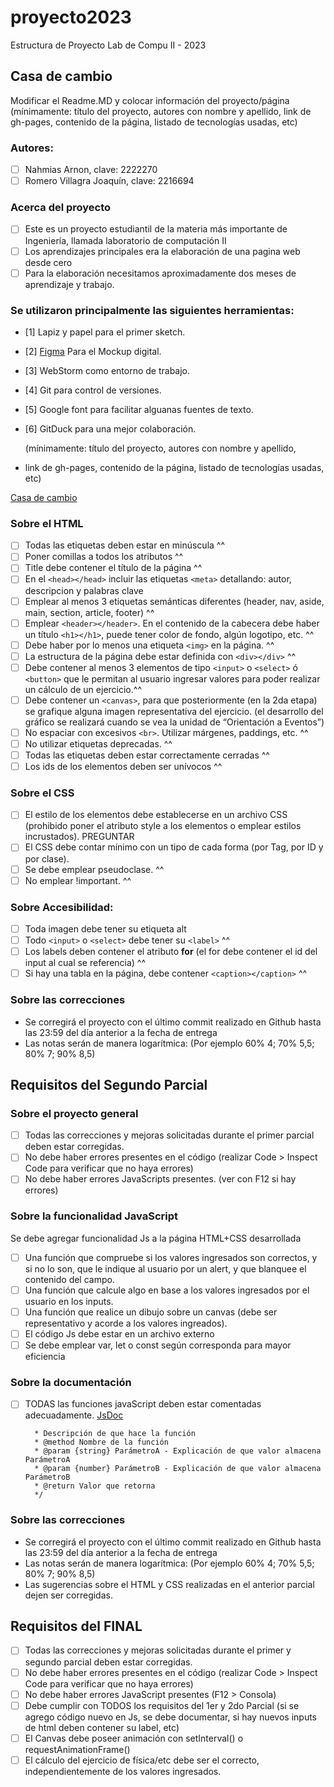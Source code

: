 # proyecto2023
Estructura de Proyecto Lab de Compu II - 2023

## Casa de cambio
Modificar el Readme.MD y colocar información del proyecto/página (mínimamente: título del proyecto, autores con nombre y apellido, 
link de gh-pages, contenido de la página,  listado de tecnologías usadas, etc)

### Autores:
- [ ] Nahmias Arnon, clave: 2222270
- [ ] Romero Villagra Joaquín, clave: 2216694

### Acerca del proyecto
- [ ] Este es un proyecto estudiantil de la materia más importante de Ingeniería, llamada laboratorio de computación II
- [ ] Los aprendizajes principales era la elaboración de una pagina web desde cero
- [ ] Para la elaboración necesitamos aproximadamente dos meses de aprendizaje y trabajo.

### Se utilizaron principalmente las siguientes herramientas:
- [1] Lapiz y papel para el primer sketch.
- [2] [Figma](https://www.figma.com/) Para el Mockup digital.
- [3] WebStorm como entorno de trabajo.
- [4] Git para control de versiones.
- [5] Google font para facilitar alguanas fuentes de texto.
- [6] GitDuck para una mejor colaboración.

  (mínimamente: título del proyecto, autores con nombre y apellido,
- link de gh-pages, contenido de la página, listado de tecnologías usadas, etc)

[Casa de cambio](http://localhost:63342/proyecto2023-nahmias_romero/index.html?_ijt=4jbep5pi40uj1v4gtmnvmblrt0)



### Sobre el HTML
- [ ] Todas las etiquetas deben estar en minúscula ^^
- [ ] Poner comillas a todos los atributos ^^
- [ ] Title debe contener el título de la página ^^
- [ ] En el ```<head></head>``` incluir las etiquetas ```<meta>``` detallando: autor, descripcion y palabras clave
- [ ] Emplear al menos 3 etiquetas semánticas diferentes (header, nav, aside, main, section, article, footer) ^^
- [ ] Emplear ```<header></header>```. En el contenido de la cabecera debe haber un título ```<h1></h1>```, puede tener color de fondo, algún logotipo, etc. ^^
- [ ] Debe haber por lo menos una etiqueta ```<img>``` en la página. ^^
- [ ] La estructura de la página debe estar definida con ```<div></div>``` ^^
- [ ] Debe contener al menos 3 elementos de tipo ```<input>``` o ```<select>``` ó ```<button>``` que le permitan al usuario ingresar valores para poder realizar un cálculo de un ejercicio.^^
- [ ] Debe contener un ```<canvas>```, para que posteriormente (en la 2da etapa) se grafique alguna imagen representativa del ejercicio. (el desarrollo del gráfico se realizará cuando se vea la unidad de “Orientación a Eventos”)
- [ ] No espaciar con excesivos ```<br>```. Utilizar márgenes, paddings, etc.  ^^
- [ ] No utilizar etiquetas deprecadas. ^^
- [ ] Todas las etiquetas deben estar correctamente cerradas ^^
- [ ] Los ids de los elementos deben ser unívocos ^^

### Sobre el CSS
- [ ] El estilo de los elementos debe establecerse en un archivo CSS (prohibido poner el atributo
 style a los elementos o emplear estilos incrustados). PREGUNTAR
- [ ] El CSS debe contar mínimo con un tipo de cada forma (por Tag, por ID y por clase).
- [ ] Se debe emplear pseudoclase. ^^
- [ ] No emplear !important. ^^

### Sobre Accesibilidad:
- [ ] Toda imagen debe tener su etiqueta alt 
- [ ] Todo ```<input>``` o ```<select>``` debe tener su ```<label>``` ^^
- [ ] Los labels deben contener el atributo **for** (el for debe contener el id del input al cual se referencia) ^^
- [ ] Si hay una tabla en la página, debe contener ```<caption></caption>``` ^^

### Sobre las correcciones
* Se corregirá el proyecto con el último commit realizado en Github hasta las 23:59 del día anterior a la fecha de entrega
* Las notas serán de manera logarítmica: (Por ejemplo 60% 4; 70% 5,5; 80% 7; 90% 8,5)



## Requisitos del Segundo Parcial

### Sobre el proyecto general
- [ ] Todas las correcciones y mejoras solicitadas durante el primer parcial deben estar corregidas.
- [ ] No debe haber errores presentes en el código (realizar Code > Inspect Code para verificar que no haya errores)
- [ ] No debe haber errores JavaScripts presentes. (ver con F12 si hay errores)

### Sobre la funcionalidad JavaScript
Se debe agregar funcionalidad Js a la página HTML+CSS desarrollada
- [ ] Una función que compruebe si los valores ingresados son correctos, y si no lo son, que le indique al usuario por un alert, y que blanquee el contenido del campo.
- [ ] Una función que calcule algo en base a los valores ingresados por el usuario en los inputs.
- [ ] Una función que realice un dibujo sobre un canvas (debe ser representativo y acorde a los valores ingreados).
- [ ] El código Js debe estar en un archivo externo
- [ ] Se debe emplear var, let o const según corresponda para mayor eficiencia

### Sobre la documentación
- [ ] TODAS las funciones javaScript deben estar comentadas adecuadamente. [JsDoc](https://jsdoc.app/about-getting-started.html)
   ```/**
     * Descripción de que hace la función
     * @method Nombre de la función
     * @param {string} ParámetroA - Explicación de que valor almacena ParámetroA
     * @param {number} ParámetroB - Explicación de que valor almacena ParámetroB
     * @return Valor que retorna
     */
   ```
   
### Sobre las correcciones
* Se corregirá el proyecto con el último commit realizado en Github hasta las 23:59 del día anterior a la fecha de entrega
* Las notas serán de manera logarítmica: (Por ejemplo 60% 4; 70% 5,5; 80% 7; 90% 8,5)
* Las sugerencias sobre el HTML y CSS realizadas en el anterior parcial dejen ser corregidas.

   
## Requisitos del FINAL
- [ ] Todas las correcciones y mejoras solicitadas durante el primer y segundo parcial deben estar corregidas.
- [ ] No debe haber errores presentes en el código (realizar Code > Inspect Code para verificar que no haya errores)
- [ ] No debe haber errores JavaScript presentes (F12 > Consola)
- [ ] Debe cumplir con TODOS los requisitos del 1er y 2do Parcial (si se agrego código nuevo en Js, se debe documentar, si hay nuevos inputs de html deben contener su label, etc)
- [ ] El Canvas debe poseer animación con setInterval() o requestAnimationFrame()
- [ ] El cálculo del ejercicio de física/etc debe ser el correcto, independientemente de los valores ingresados.